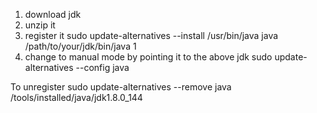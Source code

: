 1. download jdk
2. unzip it
3. register it
sudo update-alternatives --install /usr/bin/java java /path/to/your/jdk/bin/java 1
4. change to manual mode by pointing it to the above jdk
sudo update-alternatives --config java

To unregister 
sudo update-alternatives --remove java /tools/installed/java/jdk1.8.0_144
